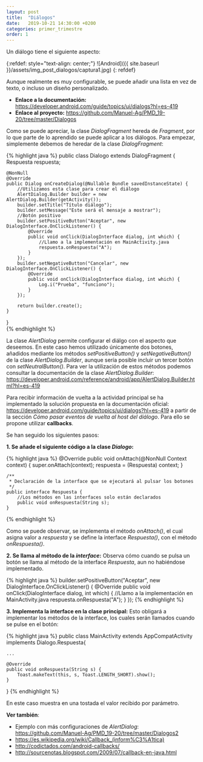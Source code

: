 ```yaml
---
layout: post
title:  "Diálogos"
date:   2019-10-21 14:30:00 +0200
categories: primer_trimestre
order: 1
---
```


Un diálogo tiene el siguiente aspecto:

{:refdef: style="text-align: center;"}
![Android]({{ site.baseurl }}/assets/img_post_dialogos/captura1.jpg)
{: refdef}

Aunque realmente es muy configurable, se puede añadir una lista en vez de texto, o incluso un diseño personalizado.

* **Enlace a la documentación:** <https://developer.android.com/guide/topics/ui/dialogs?hl=es-419>
* **Enlace al proyecto:** <https://github.com/Manuel-Ag/PMD_19-20/tree/master/Dialogos>

Como se puede apreciar, la clase *DialogFragment* hereda de *Fragment*, por lo que parte de lo aprendido se puede aplicar a los diálogos. Para empezar, simplemente debemos de heredar de la clase *DialogFragment*:

{% highlight java %}
public class Dialogo extends DialogFragment {
    Respuesta respuesta;

    @NonNull
    @Override
    public Dialog onCreateDialog(@Nullable Bundle savedInstanceState) {
        //Utilizamos esta clase para crear el diálogo
        AlertDialog.Builder builder = new AlertDialog.Builder(getActivity());
        builder.setTitle("Título diálogo");
        builder.setMessage("Este será el mensaje a mostrar");
        //Botón positivo
        builder.setPositiveButton("Aceptar", new DialogInterface.OnClickListener() {
            @Override
            public void onClick(DialogInterface dialog, int which) {
                //Llamo a la implementación en MainActivity.java
                respuesta.onRespuesta("A");
            }
        });
        builder.setNegativeButton("Cancelar", new DialogInterface.OnClickListener() {
            @Override
            public void onClick(DialogInterface dialog, int which) {
                Log.i("Prueba", "funciono");
            }
        });

        return builder.create();
    }
}	
{% endhighlight %}

La clase *AlertDialog* permite configurar el diálgo con el aspecto que deseemos. En este caso hemos utilizado únicamente dos botones, añadidos mediante los métodos *setPositiveButton()* y *setNegativeButton()* de la clase *AlertDialog.Builder*, aunque sería posible incluir un tercer botón con *setNeutralButton()*. Para ver la utilización de estos métodos podemos consultar la documentación de la clase *AlertDialog.Builder*: <https://developer.android.com/reference/android/app/AlertDialog.Builder.html?hl=es-419>

Para recibir información de vuelta a la actividad principal se ha implementado la solución propuesta en la documentación oficial: <https://developer.android.com/guide/topics/ui/dialogs?hl=es-419> a partir de la sección *Cómo pasar eventos de vuelta al host del diálogo*. Para ello se propone utilizar **callbacks**. 

Se han seguido los siguientes pasos:

**1. Se añade el siguiente código a la clase *Dialogo*:**

{% highlight java %}
    @Override
    public void onAttach(@NonNull Context context) {
        super.onAttach(context);
        respuesta = (Respuesta) context;
    }

    /**
     * Declaración de la interface que se ejecutará al pulsar los botones
     */
    public interface Respuesta {
        //Los métodos en las interfaces solo están declarados
        public void onRespuesta(String s);
    }
{% endhighlight %}

Como se puede observar, se implementa el método *onAttach()*, el cual asigna valor a *respuesta* y se define la interface *Respuesta()*, con el método *onRespuesta()*.

**2. Se llama al método de la *interface*:** Observa cómo cuando se pulsa un botón se llama al método de la interface *Respuesta*, aun no habiéndose implementado.

{% highlight java %}
builder.setPositiveButton("Aceptar", new DialogInterface.OnClickListener() {
        @Override
        public void onClick(DialogInterface dialog, int which) {
            //Llamo a la implementación en MainActivity.java
            respuesta.onRespuesta("A");
        }
});
{% endhighlight %}

**3. Implementa la interface en la clase principal:** Esto obligará a implementar los métodos de la interface, los cuales serán llamados cuando se pulse en el botón: 

{% highlight java %}
public class MainActivity extends AppCompatActivity implements Dialogo.Respuesta{

    ...

    @Override
    public void onRespuesta(String s) {
        Toast.makeText(this, s, Toast.LENGTH_SHORT).show();
    }
}
{% endhighlight %}

En este caso muestra en una tostada el valor recibido por parámetro.

**Ver también**: 
* Ejemplo con más configuraciones de *AlertDialog*: <https://github.com/Manuel-Ag/PMD_19-20/tree/master/Dialogos2>
* <https://es.wikipedia.org/wiki/Callback_(inform%C3%A1tica)>
* <http://codictados.com/android-callbacks/>
* <http://sourcenotas.blogspot.com/2009/07/callback-en-java.html>










